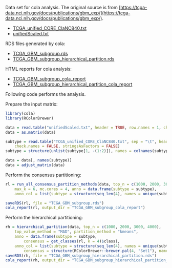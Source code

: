 
Data set for cola analysis. The original source is from [https://tcga-data.nci.nih.gov/docs/publications/gbm_exp/](https://tcga-data.nci.nih.gov/docs/publications/gbm_exp/).

- [TCGA_unified_CORE_ClaNC840.txt](https://jokergoo.github.io/cola_examples/TCGA_unified_CORE_ClaNC840.txt)
- [unifiedScaled.txt](https://jokergoo.github.io/cola_examples/unifiedScaled.txt)

RDS files generated by cola:

- [TCGA_GBM_subgroup.rds](https://jokergoo.github.io/cola_examples/TCGA_GBM_subgroup.rds)
- [TCGA_GBM_subgroup_hierarchical_partition.rds](https://jokergoo.github.io/cola_examples/TCGA_GBM_subgroup_hierarchical_partition.rds)

HTML reports for cola analysis:

- [TCGA_GBM_subgroup_cola_report](https://jokergoo.github.io/cola_examples/TCGA_GBM_subgroup_cola_report/cola_report.html)
- [TCGA_GBM_subgroup_hierarchical_partition_cola_report](https://jokergoo.github.io/cola_examples/TCGA_GBM_subgroup_hierarchical_partition_cola_report/cola_hc.html)

Following code performs the analysis.

Prepare the input matrix:

```r
library(cola)
library(RColorBrewer)

data = read.table("unifiedScaled.txt", header = TRUE, row.names = 1, check.names = FALSE)
data = as.matrix(data)

subtype = read.table("TCGA_unified_CORE_ClaNC840.txt", sep = "\t", header = TRUE, 
    check.names = FALSE, stringsAsFactors = FALSE)
subtype = structure(unlist(subtype[1, -(1:2)]), names = colnames(subtype)[-(1:2)])

data = data[, names(subtype)]
data = adjust_matrix(data)
```

Perform the consensus partitioning:

```r
rl = run_all_consensus_partition_methods(data, top_n = c(1000, 2000, 3000, 4000), 
    max_k = 6, mc.cores = 4, anno = data.frame(subtype = subtype), 
    anno_col = list(subtype = structure(seq_len(4), names = unique(subtype))))

saveRDS(rl, file = "TCGA_GBM_subgroup.rds")
cola_report(rl, output_dir = "TCGA_GBM_subgroup_cola_report")
```

Perform the hierarchical partitioning:

```r
rh = hierarchical_partition(data, top_n = c(1000, 2000, 3000, 4000),
    top_value_method = "MAD", partition_method = "kmeans",
    anno = data.frame(subtype = subtype,
        consensus = get_classes(rl, k = 4)$class), 
    anno_col = list(subtype = structure(seq_len(4), names = unique(subtype)),
        consensus = structure(RColorBrewer::brewer.pal(4, "Set1"), names = 1:4)))
saveRDS(rh, file = "TCGA_GBM_subgroup_hierarchical_partition.rds")
cola_report(rh, output_dir = "TCGA_GBM_subgroup_hierarchical_partition_cola_report")
```
